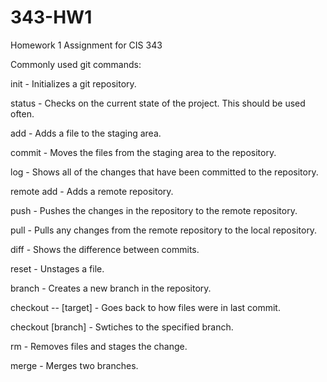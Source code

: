 # 343-HW1
Homework 1 Assignment for CIS 343

Commonly used git commands:

init - Initializes a git repository.

status - Checks on the current state of the project. This should be used often.

add - Adds a file to the staging area.

commit - Moves the files from the staging area to the repository.

log - Shows all of the changes that have been committed to the repository.

remote add - Adds a remote repository.

push - Pushes the changes in the repository to the remote repository.

pull - Pulls any changes from the remote repository to the local repository.

diff - Shows the difference between commits.

reset - Unstages a file.

branch - Creates a new branch in the repository.

checkout -- [target] - Goes back to how files were in last commit.

checkout [branch] - Swtiches to the specified branch.

rm - Removes files and stages the change.

merge - Merges two branches.
